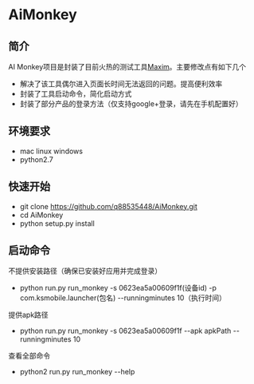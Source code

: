 # AiMonkey
## 简介
AI Monkey项目是封装了目前火热的测试工具[Maxim](https://github.com/zhangzhao4444/Maxim)。主要修改点有如下几个
* 解决了该工具偶尔进入页面长时间无法返回的问题。提高便利效率
* 封装了工具启动命令，简化启动方式
* 封装了部分产品的登录方法（仅支持google+登录，请先在手机配置好）

## 环境要求
* mac linux windows
* python2.7

## 快速开始
* git clone https://github.com/q88535448/AiMonkey.git
* cd AiMonkey
* python setup.py install

## 启动命令
不提供安装路径（确保已安装好应用并完成登录）
* python run.py run_monkey -s 0623ea5a00609f1f(设备id) -p com.ksmobile.launcher(包名) --runningminutes 10（执行时间）

提供apk路径
* python run.py run_monkey -s 0623ea5a00609f1f --apk apkPath --runningminutes 10

查看全部命令
* python2 run.py run_monkey --help

